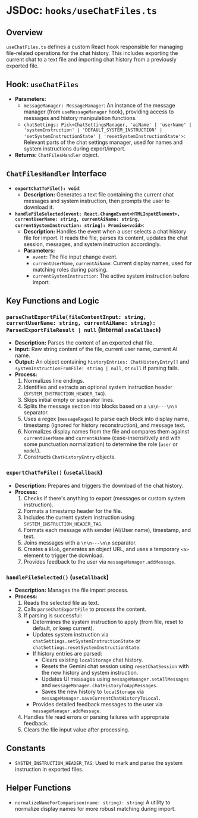 
# JSDoc: `hooks/useChatFiles.ts`

## Overview

`useChatFiles.ts` defines a custom React hook responsible for managing file-related operations for the chat history. This includes exporting the current chat to a text file and importing chat history from a previously exported file.

## Hook: `useChatFiles`

-   **Parameters:**
    -   `messageManager: MessageManager`: An instance of the message manager (from `useMessageManager` hook), providing access to messages and history manipulation functions.
    -   `chatSettings: Pick<ChatSettingsManager, 'aiName' | 'userName' | 'systemInstruction' | 'DEFAULT_SYSTEM_INSTRUCTION' | 'setSystemInstructionState' | 'resetSystemInstructionState'>`: Relevant parts of the chat settings manager, used for names and system instructions during export/import.
-   **Returns:** `ChatFilesHandler` object.

## `ChatFilesHandler` Interface

-   **`exportChatToFile(): void`**:
    -   **Description:** Generates a text file containing the current chat messages and system instruction, then prompts the user to download it.
-   **`handleFileSelected(event: React.ChangeEvent<HTMLInputElement>, currentUserName: string, currentAiName: string, currentSystemInstruction: string): Promise<void>`**:
    -   **Description:** Handles the event when a user selects a chat history file for import. It reads the file, parses its content, updates the chat session, messages, and system instruction accordingly.
    -   **Parameters:**
        -   `event`: The file input change event.
        -   `currentUserName`, `currentAiName`: Current display names, used for matching roles during parsing.
        -   `currentSystemInstruction`: The active system instruction before import.

## Key Functions and Logic

### `parseChatExportFile(fileContentInput: string, currentUserName: string, currentAiName: string): ParsedExportFileResult | null` (Internal `useCallback`)

-   **Description:** Parses the content of an exported chat file.
-   **Input:** Raw string content of the file, current user name, current AI name.
-   **Output:** An object containing `historyEntries: ChatHistoryEntry[]` and `systemInstructionFromFile: string | null`, or `null` if parsing fails.
-   **Process:**
    1.  Normalizes line endings.
    2.  Identifies and extracts an optional system instruction header (`SYSTEM_INSTRUCTION_HEADER_TAG`).
    3.  Skips initial empty or separator lines.
    4.  Splits the message section into blocks based on a `\n\n---\n\n` separator.
    5.  Uses a regex (`messageRegex`) to parse each block into display name, timestamp (ignored for history reconstruction), and message text.
    6.  Normalizes display names from the file and compares them against `currentUserName` and `currentAiName` (case-insensitively and with some punctuation normalization) to determine the role (`user` or `model`).
    7.  Constructs `ChatHistoryEntry` objects.

### `exportChatToFile()` (`useCallback`)

-   **Description:** Prepares and triggers the download of the chat history.
-   **Process:**
    1.  Checks if there's anything to export (messages or custom system instruction).
    2.  Formats a timestamp header for the file.
    3.  Includes the current system instruction using `SYSTEM_INSTRUCTION_HEADER_TAG`.
    4.  Formats each message with sender (AI/User name), timestamp, and text.
    5.  Joins messages with a `\n\n---\n\n` separator.
    6.  Creates a `Blob`, generates an object URL, and uses a temporary `<a>` element to trigger the download.
    7.  Provides feedback to the user via `messageManager.addMessage`.

### `handleFileSelected()` (`useCallback`)

-   **Description:** Manages the file import process.
-   **Process:**
    1.  Reads the selected file as text.
    2.  Calls `parseChatExportFile` to process the content.
    3.  If parsing is successful:
        -   Determines the system instruction to apply (from file, reset to default, or keep current).
        -   Updates system instruction via `chatSettings.setSystemInstructionState` or `chatSettings.resetSystemInstructionState`.
        -   If history entries are parsed:
            -   Clears existing `localStorage` chat history.
            -   Resets the Gemini chat session using `resetChatSession` with the new history and system instruction.
            -   Updates UI messages using `messageManager.setAllMessages` and `messageManager.chatHistoryToAppMessages`.
            -   Saves the new history to `localStorage` via `messageManager.saveCurrentChatHistoryToLocal`.
        -   Provides detailed feedback messages to the user via `messageManager.addMessage`.
    4.  Handles file read errors or parsing failures with appropriate feedback.
    5.  Clears the file input value after processing.

## Constants

-   `SYSTEM_INSTRUCTION_HEADER_TAG`: Used to mark and parse the system instruction in exported files.

## Helper Functions

-   `normalizeNameForComparison(name: string): string`: A utility to normalize display names for more robust matching during import.
